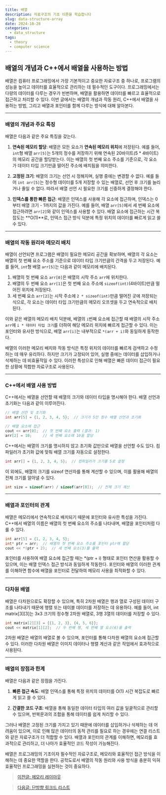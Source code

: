 ```yaml
---
title: 배열
description: 자료구조의 기초 이론을 학습합니다
slug: data-structure-array
date: 2024-10-28
categories:
  - data_structure
tags: 
  - theory
  - computer science
---
```


## 배열의 개념과 C++에서 배열을 사용하는 방법

배열은 컴퓨터 프로그래밍에서 가장 기본적이고 중요한 자료구조 중 하나로, 프로그램의 성능을 높이고 데이터를 효율적으로 관리하는 데 필수적인 도구이다. 
프로그래밍에서는 다량의 데이터를 다루는 경우가 빈번하며, 배열을 활용하면 데이터를 빠르고 효율적으로 접근하고 처리할 수 있다. 
이번 글에서는 배열의 개념과 작동 원리, C++에서 배열을 사용하는 방법, 그리고 배열과 포인터를 함께 다루는 방식에 대해 알아본다.

---

### 배열의 개념과 주요 특징

배열은 다음과 같은 주요 특징을 갖는다.

1. **연속된 메모리 할당**: 배열은 모든 요소가 **연속된 메모리 위치**에 저장된다. 예를 들어, `int`형 배열 `arr[5]`는 5개의 정수를 저장하기 위해 연속된 20바이트(5 * 4바이트)의 메모리 공간을 할당받는다. 이는 배열의 첫 번째 요소 주소를 기준으로, 각 요소가 데이터 타입 크기만큼 떨어진 주소에 배치됨을 의미한다.

2. **고정된 크기**: 배열의 크기는 선언 시 정해지며, 실행 중에는 변경할 수 없다. 예를 들어 `int arr[5]`는 정수형 데이터를 5개 저장할 수 있는 배열로, 선언 후 크기를 늘리거나 줄일 수 없다. 따라서 배열 선언 시 필요한 크기를 신중하게 결정해야 한다.

3. **인덱스를 통한 빠른 접근**: 배열은 인덱스를 사용해 각 요소에 접근하며, 인덱스는 0부터 배열 크기 - 1까지의 값을 가진다. 예를 들어, 배열 `arr[5]`에서 세 번째 요소에 접근하려면 `arr[2]`와 같이 인덱스를 사용할 수 있다. 배열 요소에 접근하는 시간 복잡도는 **O(1)**로, 인덱스 접근 방식 덕분에 특정 위치의 데이터를 빠르게 읽고 쓸 수 있다.

---

### 배열의 작동 원리와 메모리 배치

배열이 선언되면 프로그램은 배열이 필요한 메모리 공간을 확보하며, 배열의 각 요소는 배열의 첫 번째 요소 주소를 기준으로 데이터 타입 크기만큼의 간격을 두고 저장된다. 예를 들어, `int`형 배열 `arr[5]`는 다음과 같이 메모리에 배치된다.

1. 배열의 첫 번째 요소 `arr[0]`은 배열의 시작 주소 `arr`에 위치한다.
2. 배열의 두 번째 요소 `arr[1]`은 첫 번째 요소 주소에 `sizeof(int)`(4바이트)만큼 떨어진 위치에 저장된다.
3. 세 번째 요소 `arr[2]`는 시작 주소에 `2 * sizeof(int)`만큼 떨어진 곳에 저장되는 식으로, 각 요소는 데이터 타입 크기만큼의 메모리 오프셋을 두고 연속적으로 배치된다.

이와 같은 배열의 메모리 배치 덕분에, 배열의 `i`번째 요소에 접근할 때 배열의 시작 주소 `arr`에 `i * 데이터 타입 크기`를 더하여 해당 메모리 위치에 빠르게 접근할 수 있다. 이는 포인터와 유사한 방식으로, 배열 `arr[i]`는 내부적으로 `*(arr + i)`와 동일하게 동작한다.

배열의 이러한 메모리 배치와 작동 방식은 특정 위치의 데이터를 빠르게 검색하고 수정하는 데 매우 유리하다. 하지만 크기가 고정되어 있어, 실행 중에는 데이터를 삽입하거나 삭제하는 데 비효율적일 수 있다. 이러한 특성으로 인해 배열은 빠른 데이터 접근이 필요한 상황에 적합한 자료구조로 사용된다.

---

### C++에서 배열 사용 방법

C++에서는 배열을 선언할 때 배열의 크기와 데이터 타입을 명시해야 한다. 배열 선언과 초기화는 다음과 같이 이루어진다.

```cpp
// 배열 선언 및 초기화
int arr[5] = {1, 2, 3, 4, 5};  // 크기가 5인 정수 배열 선언과 초기화

// 배열 요소에 접근
cout << arr[0];  // 첫 번째 요소 출력 (결과: 1)
arr[2] = 10;     // 세 번째 요소에 10을 할당
```

C++에서는 배열의 크기를 명시하지 않고 초기화 값만으로 배열을 선언할 수도 있다. 컴파일러가 초기화 값에 맞춰 배열 크기를 자동으로 설정한다.

```cpp
int arr[] = {1, 2, 3, 4, 5};  // 컴파일러가 크기를 5로 설정
```

이 외에도, 배열의 크기를 sizeof 연산자를 통해 계산할 수 있으며, 이를 활용해 배열의 전체 크기를 알아낼 수 있다.
```cpp
int size = sizeof(arr) / sizeof(arr[0]);  // 전체 크기 계산
```

---

### 배열과 포인터의 관계

배열은 메모리에서 연속적으로 배치되기 때문에 포인터와 유사한 특성을 가진다. C++에서 배열의 이름은 배열의 첫 번째 요소의 주소를 나타내며, 배열을 포인터처럼 다룰 수 있다.

```cpp
int arr[5] = {1, 2, 3, 4, 5};
int* ptr = arr;  // 배열의 첫 번째 요소 주소를 포인터 ptr에 할당
cout << *(ptr + 2);  // 세 번째 요소(3)를 출력
```

포인터를 사용하여 배열 요소에 접근할 때는 *(ptr + i) 형태로 포인터 연산을 활용할 수 있으며, 이는 배열 인덱스 접근 방식과 동일하게 작동한다. 포인터와 배열의 이러한 관계를 이해하면 함수에 배열을 포인터로 전달하여 메모리 사용을 최적화할 수 있다.

---

### 다차원 배열

배열은 다차원으로도 확장할 수 있으며, 특히 2차원 배열은 행과 열로 구성된 데이터 구조를 나타내기 때문에 행렬 또는 테이블 데이터를 저장하는 데 유용하다. 예를 들어, int matrix[3][3]는 3x3 크기의 정수형 2차원 배열로, 3행 3열의 데이터를 저장할 수 있다.

```cpp
int matrix[2][3] = {{1, 2, 3}, {4, 5, 6}};
cout << matrix[1][2];  // 두 번째 행, 세 번째 열 요소(6)를 출력
```

2차원 배열은 배열의 배열로 볼 수 있으며, 포인터를 통해 다차원 배열의 요소에 접근할 수 있다. 이러한 다차원 배열은 이미지 데이터나 행렬 계산과 같은 작업에서 효과적으로 사용된다.

---

### 배열의 장점과 한계

배열은 다음과 같은 장점을 가진다.

1. **빠른 접근 속도**: 배열 인덱스를 통해 특정 위치의 데이터를 O(1) 시간 복잡도로 빠르게 읽고 쓸 수 있다.

2. **간결한 코드 구조**: 배열을 통해 동일한 데이터 타입의 여러 값을 일괄적으로 관리할 수 있으며, 반복문과의 조합을 통해 데이터를 쉽게 처리할 수 있다.

그러나 배열은 고정된 크기를 가지고 있기 때문에 데이터를 삽입하거나 삭제하는 데 어려움이 있으며, 이로 인해 많은 데이터의 동적 관리를 필요로 하는 경우에는 연결 리스트와 같은 자료구조가 더 적합할 수 있다. 배열과 포인터의 관계를 이해하면, 메모리를 효과적으로 관리하고, 더 나아가 효율적인 코드 작성이 가능해진다.

배열은 프로그래밍의 기초이자 필수적인 자료구조로, 메모리와 효율적인 접근 방식을 이해하는 데 중요한 역할을 한다. 공학도로서 배열의 작동 원리와 사용 방식을 충분히 익혀 효율적인 프로그래밍을 실현하는 것이 중요하다.

> [이전글: 메모리 레이아웃](https://learngraphics.io/p/data-structure-memory-layout/)

> [다음글: 단방향 링크드 리스트](https://learngraphics.io/p/data-structure-singly-linked-list/)